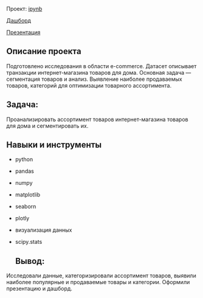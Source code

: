 Проект: [ipynb](https://github.com/shiana0909/Portfolio/blob/main/%D0%9F%D1%80%D0%BE%D0%B5%D0%BA%D1%82%3A%20%D0%90%D0%BD%D0%B0%D0%BB%D0%B8%D0%B7%20%D1%82%D0%BE%D0%B2%D0%B0%D1%80%D0%BD%D0%BE%D0%B3%D0%BE%20%D0%B0%D1%81%D1%81%D0%BE%D1%80%D1%82%D0%B8%D0%BC%D0%B5%D0%BD%D1%82%D0%B0/%D0%90%D0%BD%D0%B0%D0%BB%D0%B8%D0%B7%20%D1%82%D0%BE%D0%B2%D0%B0%D1%80%D0%BD%D0%BE%D0%B3%D0%BE%20%D0%B0%D1%81%D1%81%D0%BE%D1%80%D1%82%D0%B8%D0%BC%D0%B5%D0%BD%D1%82%D0%B0%20(2).ipynb)

[Дашборд](https://public.tableau.com/views/-_16922649928090/Dashboard1?:language=en-US&:display_count=n&:origin=viz_share_link)

[Презентация](https://drive.google.com/file/d/1VIbV3a1CpOwPUhr9RQReFd9tlhLhdToI/view?usp=sharing)


## Описание проекта
Подготовлено исследования в области e-commerce. Датасет описывает транзакции интернет-магазина товаров для дома. Основная задача  — сегментация товаров и анализ. Выявление наиболее продаваемых товаров, категорий для оптимизации товарного ассортимента. 

## Задача:
Проанализировать ассортимент товаров интернет-магазина товаров для дома и сегментировать их. 

## Навыки и инструменты

- python
  
- pandas

- numpy

- matplotlib

- seaborn

- plotly

- визуализация данных
  
- scipy.stats

  ## Вывод:
Исследовали данные, категоризировали ассортимент товаров, выявили наиболее популярные и продаваемые товары и категории. Оформили презентацию и дашборд.

